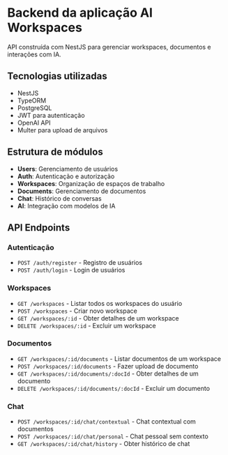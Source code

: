 # Backend da aplicação AI Workspaces

API construída com NestJS para gerenciar workspaces, documentos e interações com IA.

## Tecnologias utilizadas

- NestJS
- TypeORM
- PostgreSQL
- JWT para autenticação
- OpenAI API
- Multer para upload de arquivos

## Estrutura de módulos

- **Users**: Gerenciamento de usuários
- **Auth**: Autenticação e autorização
- **Workspaces**: Organização de espaços de trabalho
- **Documents**: Gerenciamento de documentos
- **Chat**: Histórico de conversas
- **AI**: Integração com modelos de IA

## API Endpoints

### Autenticação

- `POST /auth/register` - Registro de usuários
- `POST /auth/login` - Login de usuários

### Workspaces

- `GET /workspaces` - Listar todos os workspaces do usuário
- `POST /workspaces` - Criar novo workspace
- `GET /workspaces/:id` - Obter detalhes de um workspace
- `DELETE /workspaces/:id` - Excluir um workspace

### Documentos

- `GET /workspaces/:id/documents` - Listar documentos de um workspace
- `POST /workspaces/:id/documents` - Fazer upload de documento
- `GET /workspaces/:id/documents/:docId` - Obter detalhes de um documento
- `DELETE /workspaces/:id/documents/:docId` - Excluir um documento

### Chat

- `POST /workspaces/:id/chat/contextual` - Chat contextual com documentos
- `POST /workspaces/:id/chat/personal` - Chat pessoal sem contexto
- `GET /workspaces/:id/chat/history` - Obter histórico de chat